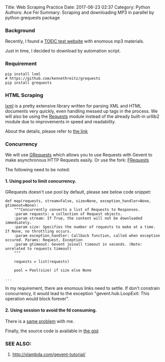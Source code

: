 Title: Web Scraping Practice
Date: 2017-06-23 02:37
Category: Python
Authors: Ace Fei
Summary: Scraping and downloading MP3 in parallel by python grequests package

### Background
Recently, I found a [TOEIC test website](http://www.apexlegend.com/eas/media/) with enomous mp3 materials.

Just in time, I decided to download by automation script.

### Requirement
```
pip install lxml
# https://github.com/kennethreitz/grequests
pip install grequests
```

### HTML Scraping
[lxml](http://lxml.de/) is a pretty extensive library written for parsing XML and HTML documents very quickly, even handling messed up tags in the process. We will also be using the [Requests](http://docs.python-requests.org/en/latest/) module instead of the already built-in urllib2 module due to improvements in speed and readability. 

About the details, please refer to [the link](http://docs.python-guide.org/en/latest/scenarios/scrape/#html-scraping)


### Concurrency
We will use [GRequests](https://github.com/kennethreitz/grequests) which allows you to use Requests with Gevent to make asynchronous HTTP Requests easily. Or use the fork: [FRequests](https://github.com/i-trofimtschuk/frequests) 

The following need to be noted:

#### 1. Using pool to limit concurrency. 
GRequests doesn't use pool by default, please see below code snippet: 
```
def map(requests, stream=False, size=None, exception_handler=None, gtimeout=None):
    """Concurrently converts a list of Requests to Responses.
    :param requests: a collection of Request objects.
    :param stream: If True, the content will not be downloaded immediately.
    :param size: Specifies the number of requests to make at a time. If None, no throttling occurs.
    :param exception_handler: Callback function, called when exception occured. Params: Request, Exception
    :param gtimeout: Gevent joinall timeout in seconds. (Note: unrelated to requests timeout)
    """

    requests = list(requests)

    pool = Pool(size) if size else None

...
```

In my requirement, there are enomous links need to settle. If don't constrain concurrency, it would lead to the exception "gevent.hub.LoopExit: This operation would block forever".

#### 2. Using session to avoid the fd consuming. 
There is a [same problem](https://github.com/kennethreitz/grequests/issues/54) with me.



Finally, the source code is available in [the gist](https://gist.github.com/acefei/2ca602d67e53011878dbf40f1ccda216#file-fetch_mp3_from_apexlegend-py)

### SEE ALSO: 
1. http://xlambda.com/gevent-tutorial/

